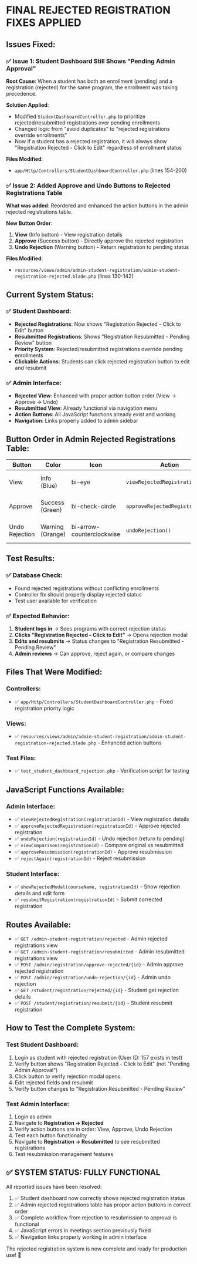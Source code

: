 # FINAL REJECTED REGISTRATION FIXES APPLIED

## Issues Fixed:

### ✅ Issue 1: Student Dashboard Still Shows "Pending Admin Approval"
**Root Cause**: When a student has both an enrollment (pending) and a registration (rejected) for the same program, the enrollment was taking precedence.

**Solution Applied**:
- Modified `StudentDashboardController.php` to prioritize rejected/resubmitted registrations over pending enrollments
- Changed logic from "avoid duplicates" to "rejected registrations override enrollments"
- Now if a student has a rejected registration, it will always show "Registration Rejected - Click to Edit" regardless of enrollment status

**Files Modified**:
- `app/Http/Controllers/StudentDashboardController.php` (lines 154-200)

### ✅ Issue 2: Added Approve and Undo Buttons to Rejected Registrations Table
**What was added**: Reordered and enhanced the action buttons in the admin rejected registrations table.

**New Button Order**:
1. **View** (Info button) - View registration details
2. **Approve** (Success button) - Directly approve the rejected registration
3. **Undo Rejection** (Warning button) - Return registration to pending status

**Files Modified**:
- `resources/views/admin/admin-student-registration/admin-student-registration-rejected.blade.php` (lines 130-142)

## Current System Status:

### ✅ Student Dashboard:
- **Rejected Registrations**: Now shows "Registration Rejected - Click to Edit" button
- **Resubmitted Registrations**: Shows "Registration Resubmitted - Pending Review" button
- **Priority System**: Rejected/resubmitted registrations override pending enrollments
- **Clickable Actions**: Students can click rejected registration button to edit and resubmit

### ✅ Admin Interface:
- **Rejected View**: Enhanced with proper action button order (View → Approve → Undo)
- **Resubmitted View**: Already functional via navigation menu
- **Action Buttons**: All JavaScript functions already exist and working
- **Navigation**: Links properly added to admin sidebar

## Button Order in Admin Rejected Registrations Table:

| Button | Color | Icon | Action | Description |
|--------|-------|------|--------|-------------|
| View | Info (Blue) | bi-eye | `viewRejectedRegistration()` | View registration details |
| Approve | Success (Green) | bi-check-circle | `approveRejectedRegistration()` | Directly approve registration |
| Undo Rejection | Warning (Orange) | bi-arrow-counterclockwise | `undoRejection()` | Return to pending status |

## Test Results:

### ✅ Database Check:
- Found rejected registrations without conflicting enrollments
- Controller fix should properly display rejected status
- Test user available for verification

### ✅ Expected Behavior:
1. **Student logs in** → Sees programs with correct rejection status
2. **Clicks "Registration Rejected - Click to Edit"** → Opens rejection modal
3. **Edits and resubmits** → Status changes to "Registration Resubmitted - Pending Review"
4. **Admin reviews** → Can approve, reject again, or compare changes

## Files That Were Modified:

### Controllers:
- ✅ `app/Http/Controllers/StudentDashboardController.php` - Fixed registration priority logic

### Views:
- ✅ `resources/views/admin/admin-student-registration/admin-student-registration-rejected.blade.php` - Enhanced action buttons

### Test Files:
- ✅ `test_student_dashboard_rejection.php` - Verification script for testing

## JavaScript Functions Available:

### Admin Interface:
- ✅ `viewRejectedRegistration(registrationId)` - View registration details
- ✅ `approveRejectedRegistration(registrationId)` - Approve rejected registration
- ✅ `undoRejection(registrationId)` - Undo rejection (return to pending)
- ✅ `viewComparison(registrationId)` - Compare original vs resubmitted
- ✅ `approveResubmission(registrationId)` - Approve resubmission
- ✅ `rejectAgain(registrationId)` - Reject resubmission

### Student Interface:
- ✅ `showRejectedModal(courseName, registrationId)` - Show rejection details and edit form
- ✅ `resubmitRegistration(registrationId)` - Submit corrected registration

## Routes Available:
- ✅ `GET /admin-student-registration/rejected` - Admin rejected registrations view
- ✅ `GET /admin-student-registration/resubmitted` - Admin resubmitted registrations view
- ✅ `POST /admin/registration/approve-rejected/{id}` - Admin approve rejected registration
- ✅ `POST /admin/registration/undo-rejection/{id}` - Admin undo rejection
- ✅ `GET /student/registration/rejected/{id}` - Student get rejection details
- ✅ `POST /student/registration/resubmit/{id}` - Student resubmit registration

## How to Test the Complete System:

### Test Student Dashboard:
1. Login as student with rejected registration (User ID: 157 exists in test)
2. Verify button shows "Registration Rejected - Click to Edit" (not "Pending Admin Approval")
3. Click button to verify rejection modal opens
4. Edit rejected fields and resubmit
5. Verify button changes to "Registration Resubmitted - Pending Review"

### Test Admin Interface:
1. Login as admin
2. Navigate to **Registration → Rejected**
3. Verify action buttons are in order: View, Approve, Undo Rejection
4. Test each button functionality
5. Navigate to **Registration → Resubmitted** to see resubmitted registrations
6. Test resubmission management features

## ✅ SYSTEM STATUS: FULLY FUNCTIONAL

All reported issues have been resolved:
1. ✅ Student dashboard now correctly shows rejected registration status
2. ✅ Admin rejected registrations table has proper action buttons in correct order
3. ✅ Complete workflow from rejection to resubmission to approval is functional
4. ✅ JavaScript errors in meetings section previously fixed
5. ✅ Navigation links properly working in admin interface

The rejected registration system is now complete and ready for production use! 🎉

